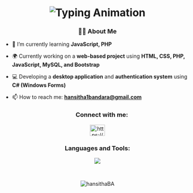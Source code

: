 <h1 align="center">
  <img src="https://readme-typing-svg.demolab.com/?lines=Hi+👋+I+am+Hansitha+Bandara;A+Passionate+Developer;Welcome+to+My+GitHub!&font=Fira%20Code&center=true&vCenter=true&width=600&height=60&duration=3000&pause=1000&color=FFA500&size=24" alt="Typing Animation">
</h1>
<h3 align="center">👨‍💻 About Me </h3>

- 🌱 I’m currently learning **JavaScript, PHP**  

- 🌍 Currently working on a **web-based project** using **HTML, CSS, PHP, JavaScript, MySQL, and Bootstrap**
   
- 💻 Developing a **desktop application** and **authentication system** using **C# (Windows Forms)**   
   
- 📫 How to reach me: **hansitha1bandara@gmail.com**

  <h3 align="center">Connect with me:</h3>
<p align="center">
<a href="https://www.linkedin.com/in/hansitha-kandepola-382a78326/" target="_blank"><img align="center" src="https://raw.githubusercontent.com/rahuldkjain/github-profile-readme-generator/master/src/images/icons/Social/linked-in-alt.svg" alt="https://www.linkedin.com/in/hansitha-kandepola-382a78326/" height="30" width="40" /></a>

<h3 align="center">Languages and Tools:</h3>
<p align="center">
<a href="https://skillicons.dev"> 
<img src="https://skillicons.dev/icons?i=html,css,js,java,php,py,c,cs,git,github,bootstrap,mysql,vscode,visualstudio"/>
 </a>
</p>
<br>


<p align="center"> <img src="https://komarev.com/ghpvc/?username=hansithaBA&label=Profile%20views&color=0e75b6&style=flat" alt="hansithaBA" /> </p>











<!---
- 👋 Hi, I’m @hansithaBA
- 👀 I’m interested in ...
- 🌱 I’m currently learning ...
- 💞️ I’m looking to collaborate on ...
- 📫 How to reach me ...
- 😄 Pronouns: ...
- ⚡ Fun fact: ...


hansithaBA/hansithaBA is a ✨ special ✨ repository because its `README.md` (this file) appears on your GitHub profile.
You can click the Preview link to take a look at your changes.
--->
